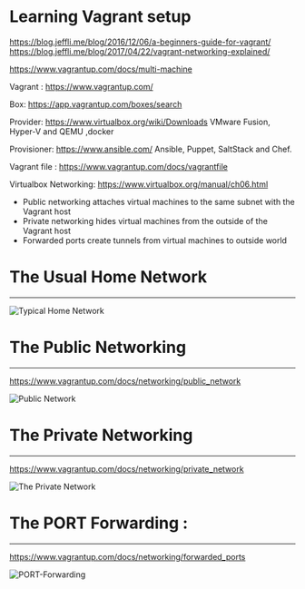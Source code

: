 # Learning Vagrant setup 
https://blog.jeffli.me/blog/2016/12/06/a-beginners-guide-for-vagrant/
https://blog.jeffli.me/blog/2017/04/22/vagrant-networking-explained/

https://www.vagrantup.com/docs/multi-machine

Vagrant : https://www.vagrantup.com/

Box: https://app.vagrantup.com/boxes/search

Provider: https://www.virtualbox.org/wiki/Downloads
VMware Fusion, Hyper-V and QEMU ,docker


Provisioner: https://www.ansible.com/
 Ansible, Puppet, SaltStack and Chef.
 
Vagrant file : https://www.vagrantup.com/docs/vagrantfile 

Virtualbox Networking: https://www.virtualbox.org/manual/ch06.html

- Public networking attaches virtual machines to the same subnet with the Vagrant host
- Private networking hides virtual machines from the outside of the Vagrant host
- Forwarded ports create tunnels from virtual machines to outside world


# The Usual Home Network
---------------------------
![Typical Home Network ](https://blog.jeffli.me/images/home-networking.png)

# The Public Networking
---------------------------
https://www.vagrantup.com/docs/networking/public_network

![Public Network](https://blog.jeffli.me/images/vagrant-public-networking.png)

# The Private Networking
---------------------------
https://www.vagrantup.com/docs/networking/private_network

![The Private Network](https://blog.jeffli.me/images/vagrant-private-networking.png)

# The PORT Forwarding : 
----------------------------
https://www.vagrantup.com/docs/networking/forwarded_ports

![PORT-Forwarding](https://blog.jeffli.me/images/vagrant-fowarded-ports.png)





